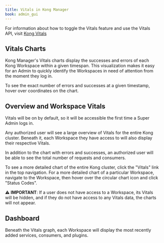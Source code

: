 ```yaml
---
title: Vitals in Kong Manager
book: admin_gui
---
```


For information about how to toggle the Vitals feature and use the Vitals API, 
visit [Kong Vitals](/enterprise/{{page.kong_version}}/admin-api/vitals)

## Vitals Charts

Kong Manager's Vitals charts display the successes and errors of each Kong 
Workspace within a given timespan. This visualization makes it easy for an 
Admin to quickly identify the Workspaces in need of attention from the moment 
they log in.

To see the exact number of errors and successes at a given timestamp, hover 
over coordinates on the chart.

## Overview and Workspace Vitals

Vitals will be on by default, so it will be accessible the first time a Super 
Admin logs in.

Any authorized user will see a large overview of Vitals for the entire Kong 
cluster. Beneath it, each Workspace they have access to will also display their 
respective Vitals.

In addition to the chart with errors and successes, an authorized user will be 
able to see the total number of requests and consumers.

 To see a more detailed chart of the entire Kong cluster, click the "Vitals" 
 link in the top navigation. For a more detailed chart of a particular Workspace, 
 navigate to the Workspace, then hover over the circular chart icon and click 
 "Status Codes". 

⚠️ **IMPORTANT**: If a user does not have access to a Workspace, its Vitals will 
be hidden, and if they do not have access to any Vitals data, the charts will not appear.

## Dashboard

Beneath the Vitals graph, each Workspace will display the most recently added 
services, consumers, and plugins.
